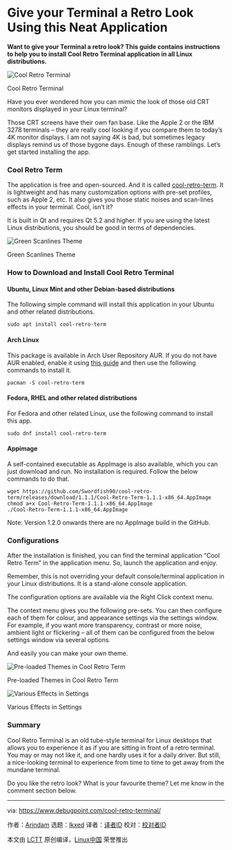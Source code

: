 [#]: subject: "Give your Terminal a Retro Look Using this Neat Application"
[#]: via: "https://www.debugpoint.com/cool-retro-terminal/"
[#]: author: "Arindam https://www.debugpoint.com/author/admin1/"
[#]: collector: "lkxed"
[#]: translator: " "
[#]: reviewer: " "
[#]: publisher: " "
[#]: url: " "

Give your Terminal a Retro Look Using this Neat Application
======

**Want to give your Terminal a retro look? This guide contains instructions to help you to install Cool Retro Terminal application in all Linux distributions.**

![Cool Retro Terminal][1]

Cool Retro Terminal

Have you ever wondered how you can mimic the look of those old CRT monitors displayed in your Linux terminal?

Those CRT screens have their own fan base. Like the Apple 2 or the IBM 3278 terminals – they are really cool looking if you compare them to today’s 4K monitor displays. I am not saying 4K is bad, but sometimes legacy displays remind us of those bygone days. Enough of these ramblings. Let’s get started installing the app.

### Cool Retro Term

The application is free and open-sourced.  And it is called [cool-retro-term][2]. It is lightweight and has many customization options with pre-set profiles, such as Apple 2, etc. It also gives you those static noises and scan-lines effects in your terminal. Cool, isn’t it?

It is built in Qt and requires Qt 5.2 and higher. If you are using the latest Linux distributions, you should be good in terms of dependencies.

![Green Scanlines Theme][3]

Green Scanlines Theme

### How to Download and Install Cool Retro Terminal

#### Ubuntu, Linux Mint and other Debian-based distributions

The following simple command will install this application in your Ubuntu and other related distributions.

```
sudo apt install cool-retro-term
```

#### Arch Linux

This package is available in Arch User Repository AUR. If you do not have AUR enabled, enable it using [this guide][4] and then use the following commands to install it.

```
pacman -S cool-retro-term
```

#### Fedora, RHEL and other related distributions

For Fedora and other related Linux, use the following command to install this app.

```
sudo dnf install cool-retro-term
```

#### Appimage

A self-contained executable as AppImage is also available, which you can just download and run. No installation is required. Follow the below commands to do that.

```
wget https://github.com/Swordfish90/cool-retro-term/releases/download/1.1.1/Cool-Retro-Term-1.1.1-x86_64.AppImage
chmod a+x Cool-Retro-Term-1.1.1-x86_64.AppImage
./Cool-Retro-Term-1.1.1-x86_64.AppImage
```

Note: Version 1.2.0 onwards there are no AppImage build in the GitHub.

### Configurations

After the installation is finished, you can find the terminal application “Cool Retro Term” in the application menu. So, launch the application and enjoy.

Remember, this is not overriding your default console/terminal application in your Linux distributions. It is a stand-alone console application.

The configuration options are available via the Right Click context menu.

The context menu gives you the following pre-sets. You can then configure each of them for colour, and appearance settings via the settings window. For example, if you want more transparency, contrast or more noise, ambient light or flickering – all of them can be configured from the below settings window via several options.

And easily you can make your own theme.

![Pre-loaded Themes in Cool Retro Term][5]

Pre-loaded Themes in Cool Retro Term

![Various Effects in Settings][6]

Various Effects in Settings

### Summary

Cool Retro Terminal is an old tube-style terminal for Linux desktops that allows you to experience it as if you are sitting in front of a retro terminal. You may or may not like it, and one hardly uses it for a daily driver. But still, a nice-looking terminal to experience from time to time to get away from the mundane terminal.

Do you like the retro look? What is your favourite theme? Let me know in the comment section below.

--------------------------------------------------------------------------------

via: https://www.debugpoint.com/cool-retro-terminal/

作者：[Arindam][a]
选题：[lkxed][b]
译者：[译者ID](https://github.com/译者ID)
校对：[校对者ID](https://github.com/校对者ID)

本文由 [LCTT](https://github.com/LCTT/TranslateProject) 原创编译，[Linux中国](https://linux.cn/) 荣誉推出

[a]: https://www.debugpoint.com/author/admin1/
[b]: https://github.com/lkxed
[1]: https://www.debugpoint.com/wp-content/uploads/2021/12/cool-retro-terminal-1024x576.jpg
[2]: https://github.com/Swordfish90/cool-retro-term
[3]: https://www.debugpoint.com/wp-content/uploads/2021/12/Green-Scanlines-Theme-1024x594.jpg
[4]: https://www.debugpoint.com/2021/01/install-yay-arch/
[5]: https://www.debugpoint.com/wp-content/uploads/2021/12/Pre-loaded-Themes-in-Cool-Retro-Term-1024x599.jpg
[6]: https://www.debugpoint.com/wp-content/uploads/2021/12/Various-Effects-in-Settings.jpg
